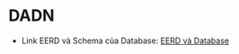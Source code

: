 # DADN
- Link EERD và Schema của Database: [EERD và Database](https://lucid.app/lucidchart/6297c8f9-62cb-4831-8a91-5477a35a0e90/edit?viewport_loc=-1825%2C-1825%2C5152%2C2368%2C0_0&invitationId=inv_66d3058d-f4bf-4b8d-8771-a8d447004834)